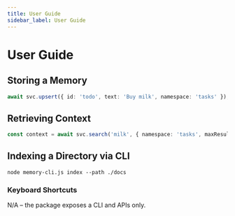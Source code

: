```yaml
---
title: User Guide
sidebar_label: User Guide
---
```


# User Guide

## Storing a Memory
```typescript
await svc.upsert({ id: 'todo', text: 'Buy milk', namespace: 'tasks' });
```

## Retrieving Context
```typescript
const context = await svc.search('milk', { namespace: 'tasks', maxResults: 5 });
```

## Indexing a Directory via CLI
```
node memory-cli.js index --path ./docs
```

### Keyboard Shortcuts
N/A – the package exposes a CLI and APIs only.
